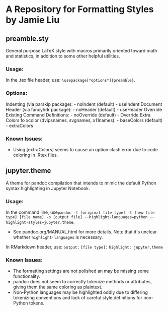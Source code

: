 # A Repository for Formatting Styles by Jamie Liu

## preamble.sty

General purpose LaTeX style with macros primarily oriented toward math and statistics, in addition to some other helpful utilities.

### Usage:
In the .tex file header, use: `\usepackage[*options*]{preamble}`.

### Options:
Indenting (via parskip package):
    - noIndent (default)
    - useIndent
Document Header (via fancyhdr package):
    - noHeader (default)
    - useHeader
Override Existing Command Definitions:
    - noOverride (default)
    - Override
Extra Colors fo xcolor (dvipsnames, svgnames, x11names):
    - baseColors (default)
    - extraColors

### Known Issues:
 - Using [extraColors] seems to cause an option clash error due to code coloring in .Rtex files.


## jupyter.theme

A theme for pandoc compilation that intends to mimic the default Python syntax highlighting in Jupyter Notebook.

### Usage:
In the command line, use`pandoc -f [original file type] -t [new file type] [file name] -o [output file] --highlight-languages=python --highlight-styles=jupyter.theme`.
- See pandoc.org/MANUAL.html for more details. Note that it's unclear whether `highlight-languages` is necessary.

In RMarkdown header, use:
    `output:`
        `[file type]:`
            `highlight: jupyter.theme`

### Known Issues:
- The formatting settings are not polished an may be missing some functionality.
- pandoc does not seem to correctly tokenize methods or attributes, giving them the same coloring as plaintext.
- Non-Python languages may be highlighted oddly due to differing tokenizing conventions and lack of careful style definitions for non-Python tokens.
